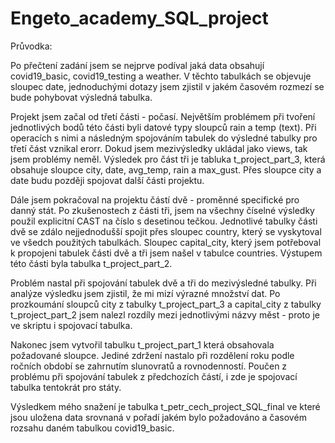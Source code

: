 # Engeto_academy_SQL_project
Průvodka:

Po přečtení zadání jsem se nejprve podíval jaká data obsahují covid19_basic, 
covid19_testing a weather. V těchto tabulkách se objevuje sloupec date, jednoduchými
dotazy jsem zjistil v jakém časovém rozmezí se bude pohybovat výsledná tabulka. 

Projekt jsem začal od třetí části - počasí.
Největším problémem při tvoření jednotlivých bodů této části byli datové typy sloupců
rain a temp (text). Při operacích s nimi a následným spojováním tabulek do výsledné tabulky
pro třetí část vznikal erorr. Dokud jsem mezivýsledky ukládal jako views, tak jsem 
problémy neměl.
Výsledek pro část tři je tabluka t_project_part_3, která obsahuje sloupce city, date, avg_temp,
rain a max_gust. Přes sloupce city a date budu později spojovat další části projektu.

Dále jsem pokračoval na projektu částí dvě - proměnné specifické pro danný stát. 
Po zkušenostech z části tři, jsem na všechny číselné výsledky použil explicitní CAST na číslo s
desetinou tečkou. Jednotlivé tabulky části dvě se zdálo nejjednodušší spojit přes sloupec country,
který se vyskytoval ve všedch použitých tabulkách. Sloupec capital_city, který jsem potřeboval k
propojeni tabulek části dvě a tři jsem našel v tabulce countries. Výstupem této části byla tabulka
t_project_part_2.

Problém nastal při spojování tabulek dvě a tři do mezivýsledné tabulky. Při analýze výsledku jsem 
zjistil, že mi mizí výrazné množství dat. Po prozkoumání sloupců city z tabulky t_project_part_3
a capital_city z tabulky t_project_part_2 jsem nalezl rozdíly mezi jednotlivými názvy měst - proto
je ve skriptu i spojovací tabulka. 

Nakonec jsem vytvořil tabulku t_project_part_1 která obsahovala požadované sloupce.
Jediné zdržení nastalo při rozdělení roku podle ročních období se zahrnutím slunovratů a 
rovnodenností.
Poučen z problému při spojování tabulek z předchozích částí, i zde je spojovací tabulka tentokrát
pro státy. 

Výsledkem mého snažení je tabulka t_petr_cech_project_SQL_final ve které jsou uložena data 
srovnaná v pořadí jakém bylo požadováno a časovém rozsahu daném tabulkou covid19_basic.

